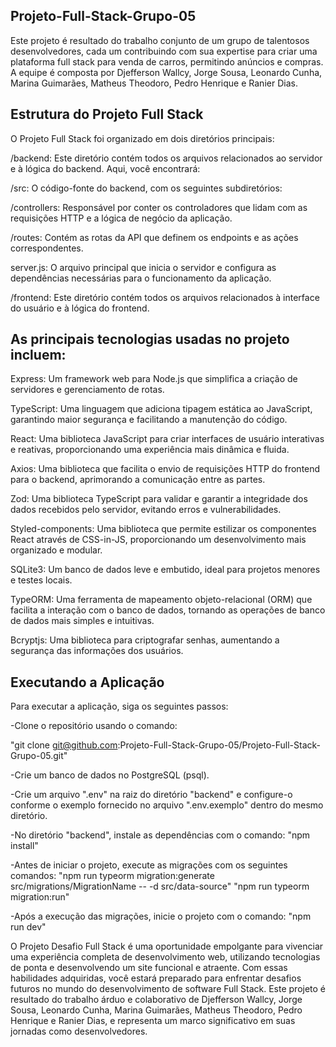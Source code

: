 ## Projeto-Full-Stack-Grupo-05

Este projeto é resultado do trabalho conjunto de um grupo de talentosos desenvolvedores, cada um contribuindo com sua expertise para criar uma plataforma full stack para venda de carros, permitindo anúncios e compras. A equipe é composta por Djefferson Wallcy, Jorge Sousa, Leonardo Cunha, Marina Guimarães, Matheus Theodoro, Pedro Henrique e Ranier Dias.

## Estrutura do Projeto Full Stack

O Projeto Full Stack foi organizado em dois diretórios principais:

/backend: Este diretório contém todos os arquivos relacionados ao servidor e à lógica do backend. Aqui, você encontrará:

/src: O código-fonte do backend, com os seguintes subdiretórios:

/controllers: Responsável por conter os controladores que lidam com as requisições HTTP e a lógica de negócio da aplicação.

/routes: Contém as rotas da API que definem os endpoints e as ações correspondentes.

server.js: O arquivo principal que inicia o servidor e configura as dependências necessárias para o funcionamento da aplicação.

/frontend: Este diretório contém todos os arquivos relacionados à interface do usuário e à lógica do frontend. 

## As principais tecnologias usadas no projeto incluem:

Express: Um framework web para Node.js que simplifica a criação de servidores e gerenciamento de rotas.

TypeScript: Uma linguagem que adiciona tipagem estática ao JavaScript, garantindo maior segurança e facilitando a manutenção do código.

React: Uma biblioteca JavaScript para criar interfaces de usuário interativas e reativas, proporcionando uma experiência mais dinâmica e fluida.

Axios: Uma biblioteca que facilita o envio de requisições HTTP do frontend para o backend, aprimorando a comunicação entre as partes.

Zod: Uma biblioteca TypeScript para validar e garantir a integridade dos dados recebidos pelo servidor, evitando erros e vulnerabilidades.

Styled-components: Uma biblioteca que permite estilizar os componentes React através de CSS-in-JS, proporcionando um desenvolvimento mais organizado e modular.

SQLite3: Um banco de dados leve e embutido, ideal para projetos menores e testes locais.

TypeORM: Uma ferramenta de mapeamento objeto-relacional (ORM) que facilita a interação com o banco de dados, tornando as operações de banco de dados mais simples e intuitivas.

Bcryptjs: Uma biblioteca para criptografar senhas, aumentando a segurança das informações dos usuários.

## Executando a Aplicação

Para executar a aplicação, siga os seguintes passos:

-Clone o repositório usando o comando:

"git clone git@github.com:Projeto-Full-Stack-Grupo-05/Projeto-Full-Stack-Grupo-05.git"

-Crie um banco de dados no PostgreSQL (psql).

-Crie um arquivo ".env" na raiz do diretório "backend" e configure-o conforme o exemplo fornecido no arquivo ".env.exemplo" dentro do mesmo diretório.

-No diretório "backend", instale as dependências com o comando:
"npm install"

-Antes de iniciar o projeto, execute as migrações com os seguintes comandos:
"npm run typeorm migration:generate src/migrations/MigrationName -- -d src/data-source"
"npm run typeorm migration:run"

-Após a execução das migrações, inicie o projeto com o comando:
"npm run dev"

O Projeto Desafio Full Stack é uma oportunidade empolgante para vivenciar uma experiência completa de desenvolvimento web, utilizando tecnologias de ponta e desenvolvendo um site funcional e atraente. Com essas habilidades adquiridas, você estará preparado para enfrentar desafios futuros no mundo do desenvolvimento de software Full Stack. Este projeto é resultado do trabalho árduo e colaborativo de Djefferson Wallcy, Jorge Sousa, Leonardo Cunha, Marina Guimarães, Matheus Theodoro, Pedro Henrique e Ranier Dias, e representa um marco significativo em suas jornadas como desenvolvedores.
